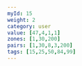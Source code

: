 ```yaml
---
myId: 15
weight: 2
category: user
value: [47,4,1,1]
zones: [1,30,200]
pairs: [1,30,8,3,200]
tags: [15,25,50,84,99]
---
```

